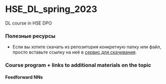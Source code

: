# HSE_DL_spring_2023
DL course in HSE DPO

### Полезные ресурсы
* Если вы хотите скачать из репозитория конкретную папку или файл, просто вставьте ссылку на неё в [сервис для скачивания](https://minhaskamal.github.io/DownGit/#/home?url=). 


### Course program + links to additional materials on the topic

#### Feedforward NNs
